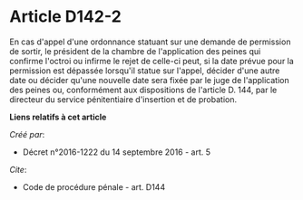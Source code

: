 # Article D142-2

En cas d'appel d'une ordonnance statuant sur une demande de permission de sortir, le président de la chambre de l'application
des peines qui confirme l'octroi ou infirme le rejet de celle-ci peut, si la date prévue pour la permission est dépassée
lorsqu'il statue sur l'appel, décider d'une autre date ou décider qu'une nouvelle date sera fixée par le juge de
l'application des peines ou, conformément aux dispositions de l'article D. 144, par le directeur du service pénitentiaire
d'insertion et de probation.

**Liens relatifs à cet article**

_Créé par_:

  - Décret n°2016-1222 du 14 septembre 2016 - art. 5

_Cite_:

  - Code de procédure pénale - art. D144
